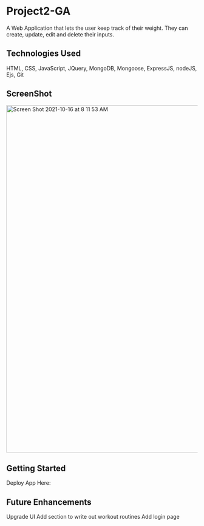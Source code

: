 # Project2-GA
A Web Application that lets the user keep track of their weight. They can create, update, edit and delete their inputs. 

## Technologies Used 
HTML, CSS, JavaScript, JQuery, MongoDB, Mongoose, ExpressJS, nodeJS, Ejs, Git  

## ScreenShot 
<img width="915" alt="Screen Shot 2021-10-16 at 8 11 53 AM" src="https://user-images.githubusercontent.com/88060316/137586779-18e06490-eee5-4a71-bcd6-f63d3d6ffac5.png">

## Getting Started 
Deploy App Here: 

## Future Enhancements 
Upgrade UI 
Add section to write out workout routines 
Add login page
